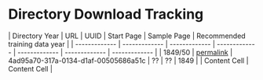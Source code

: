# Directory Download Tracking

| Directory Year  | URL | UUID | Start Page | Sample Page | Recommended training data year |
| ------------- | ------------- | ------------- | ------------- | ------------- | ------------- | ------------- |
| 1849/50  | <a href="https://digitalcollections.nypl.org/items/de9d5570-5291-0134-74fc-00505686a51c">permalink</a> | 4ad95a70-317a-0134-d1af-00505686a51c | ?? | ?? | 1849 |
| Content Cell  | Content Cell  |


